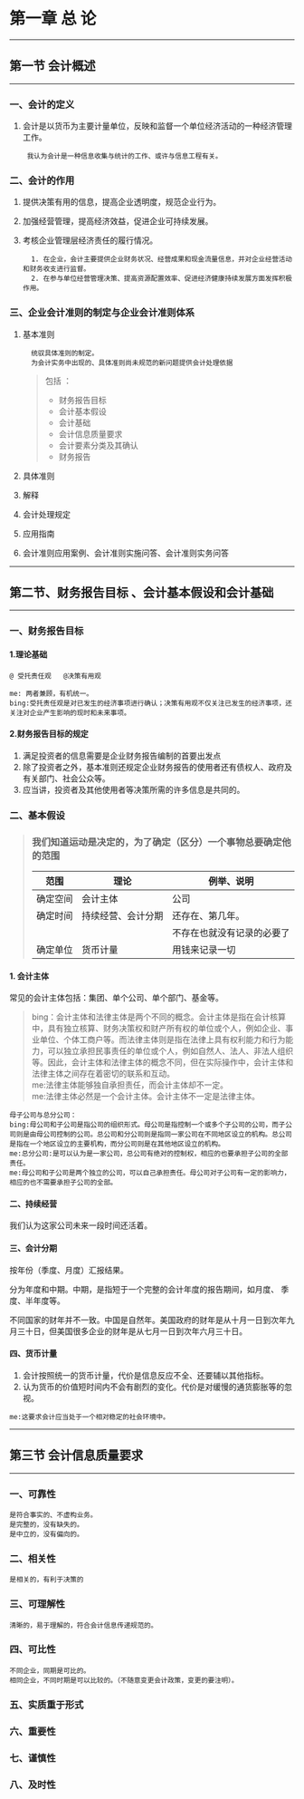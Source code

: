 # 第一章 总  论

---

## 第一节 会计概述

---

### 一、会计的定义

1. 会计是以货币为主要计量单位，反映和监督一个单位经济活动的一种经济管理工作。

    ~~~
     我认为会计是一种信息收集与统计的工作、或许与信息工程有关。
    ~~~

### 二、会计的作用

1. 提供决策有用的信息，提高企业透明度，规范企业行为。
2. 加强经营管理，提高经济效益，促进企业可持续发展。
3. 考核企业管理层经济责任的履行情况。

   ~~~
     1. 在企业，会计主要提供企业财务状况、经营成果和现金流量信息，并对企业经营活动和财务收支进行监督。  
     2. 在参与单位经营管理决策、提高资源配置效率、促进经济健康持续发展方面发挥积极作用。
   ~~~

### 三、企业会计准则的制定与企业会计准则体系

1. 基本准则  

   ~~~
     统驭具体准则的制定。  
     为会计实务中出现的、具体准则尚未规范的新问题提供会计处理依据
   ~~~

    > 包括 ：
    >
    >  + 财务报告目标
    >  + 会计基本假设
    >  + 会计基础
    >  + 会计信息质量要求
    >  + 会计要素分类及其确认  
    >  + 财务报告

2. 具体准则  
3. 解释  
4. 会计处理规定  
5. 应用指南  
6. 会计准则应用案例、会计准则实施问答、会计准则实务问答

---

## 第二节、财务报告目标 、会计基本假设和会计基础

---

### 一、财务报告目标

#### 1.理论基础  

    @ 受托责任观   @决策有用观  

~~~
me: 两者兼顾，有机统一。
bing:受托责任观是对已发生的经济事项进行确认；决策有用观不仅关注已发生的经济事项，还关注对企业产生影响的现时和未来事项。
~~~

#### 2.财务报告目标的规定

1. 满足投资者的信息需要是企业财务报告编制的首要出发点
2. 除了投资者之外，基本准则还规定企业财务报告的使用者还有债权人、政府及有关部门、社会公众等。
3. 应当讲，投资者及其他使用者等决策所需的许多信息是共同的。

### 二、基本假设  

> ### 我们知道运动是决定的，为了确定（区分）一个事物总要确定他的范围
>
> | 范围 | 理论 | 例举、说明 |
> |--|--|--|
> |确定空间 | 会计主体 |公司|
> | 确定时间|持续经营、会计分期| 还存在、第几年。
> | |  |不存在也就没有记录的必要了|
> |确定单位|货币计量|用钱来记录一切|

#### 1. 会计主体

常见的会计主体包括：集团、单个公司、单个部门、基金等。
>bing：会计主体和法律主体是两个不同的概念。会计主体是指在会计核算中，具有独立核算、财务决策权和财产所有权的单位或个人，例如企业、事业单位、个体工商户等。而法律主体则是指在法律上具有权利能力和行为能力，可以独立承担民事责任的单位或个人，例如自然人、法人、非法人组织等。因此，会计主体和法律主体的概念不同，但在实际操作中，会计主体和法律主体之间存在着密切的联系和互动。  
>me:法律主体能够独自承担责任，而会计主体却不一定。  
>me:法律主体必然是一个会计主体。会计主体不一定是法律主体。
  
~~~
母子公司与总分公司：
bing:母公司和子公司是指公司的组织形式。母公司是指控制一个或多个子公司的公司，而子公司则是由母公司控制的公司。总公司和分公司则是指同一家公司在不同地区设立的机构。总公司是指在一个地区设立的主要机构，而分公司则是在其他地区设立的机构。
me:总分公司:是可以认为是一家公司，总公司有绝对的控制权，相应的也要承担子公司的全部责任。 
me:母公司和子公司是两个独立的公司，可以自己承担责任。母公司对子公司有一定的影响力，相应的也不需要承担子公司的全部。  
~~~

#### 二、持续经营

我们认为这家公司未来一段时间还活着。

#### 三、会计分期

按年份（季度、月度）汇报结果。  

分为年度和中期。中期，是指短于一个完整的会计年度的报告期间，如月度、
季度、半年度等。

 不同国家的财年并不一致。中国是自然年。美国政府的财年是从十月一日到次年九月三十日，但美国很多企业的财年是从七月一日到次年六月三十日。
  
#### 四、货币计量

1. 会计按照统一的货币计量，代价是信息反应不全、还要辅以其他指标。
2. 认为货币的价值短时间内不会有剧烈的变化。代价是对缓慢的通货膨胀等的忽视。

~~~
me:这要求会计应当处于一个相对稳定的社会环境中。
~~~
---
## 第三节 会计信息质量要求
---  
### 一、可靠性
    是符合事实的、不虚构业务。  
    是完整的，没有缺失的。
    是中立的，没有偏向的。
### 二、相关性
    是相关的，有利于决策的
### 三、可理解性
    清晰的，易于理解的，符合会计信息传递规范的。
### 四、可比性
    不同企业，同期是可比的。
    相同企业，不同时期是可以比较的。（不随意变更会计政策，变更的要注明）。
### 五、实质重于形式
### 六、重要性
### 七、谨慎性
### 八、及时性